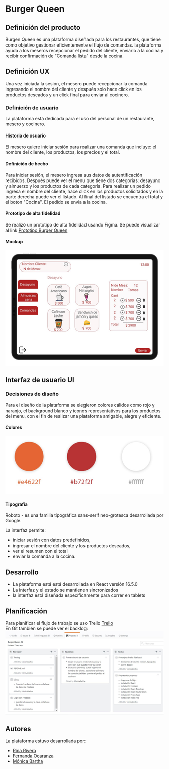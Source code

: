 # Burger Queen

## Definición del producto

Burgen Queen es una plataforma diseñada para los restaurantes, que tiene como objetivo gestionar eficientemente el flujo de comandas.
la plataforma ayuda a los meseros recepcionar el pedido del cliente, enviarlo a la cocina y recibir confirmación de "Comanda lista" desde la cocina.
## Definición UX
Una vez iniciada la sesión, el mesero puede recepcionar la comanda ingresando el nombre del cliente y después solo hace click en los productos deseados y un click final para enviar al cocinero.
### Definición de usuario

La plataforma está dedicada para el uso del personal de un restaurante, mesero y cocinero. 

#### Historia de usuario
El mesero quiere iniciar sesión para realizar una comanda que incluye: el nombre del cliente, los productos, los precios y el total.
#### Definición de hecho
Para iniciar sesión, el mesero ingresa sus datos de autentificación recibidos. Después puede ver el menu que tiene dos categorías: desayuno y almuerzo y los productos de cada categoría. Para realizar un pedido ingresa el nombre del cliente, hace click en los productos solicitados y en la parte derecha puede ver el listado. Al final del listado se encuentra el total y el boton "Cocina". El pedido se envia a la cocina.
#### Prototipo de alta fidelidad
Se realizó un prototipo de alta fidelidad usando Figma. Se puede visualizar al link [Prototipo Burger Queen](https://www.figma.com/file/P3RQ4l7JpuSVKRJbeyt7iN/Burguer-Queen)
#### Mockup
![Mockup Burger Queen](/src/assets/images/vista-mesero.jpg) 

## Interfaz de usuario UI
### Decisiones de diseño
Para el diseño de la plataforma se elegieron colores cálidos como rojo y naranjo, el background blanco y iconos representativos para los productos del menu, con el fin de realizar una plataforma amigable, alegre y eficiente. 
#### Colores
![Colores](/src/assets/images/colors.jpg) 
#### Tipografía 
Roboto - es una familia tipográfica sans-serif neo-grotesca desarrollada por Google. <br>

La interfaz permite:
- iniciar sesión con datos predefinidos, 
- ingresar el nombre del cliente y los productos deseados,
- ver el resumen con el total 
- enviar la comanda a la cocina. 

## Desarrollo
- La plataforma está está desarrollada en React versión 16.5.0
- La interfaz y el estado se mantienen sincronizados
- la interfaz está diseñada específicamente para correr en tablets

## Planificación 
Para planificar el flujo de trabajo se uso Trello [Trello](https://trello.com/b/clv5tc2U/burger-queen)<br>
En Git también se puede ver el backlog: 
![Backlog](/src/assets/images/backlog.jpg) 
 ## Autores 
 La plataforma estuvo desarrollada por:
 - [Rina Rivero](https://github.com/rinarive)
 - [Fernanda Ocaranza](https://github.com/fer221)
 - [Mónica Bartha](https://github.com/MonicaBartha)


